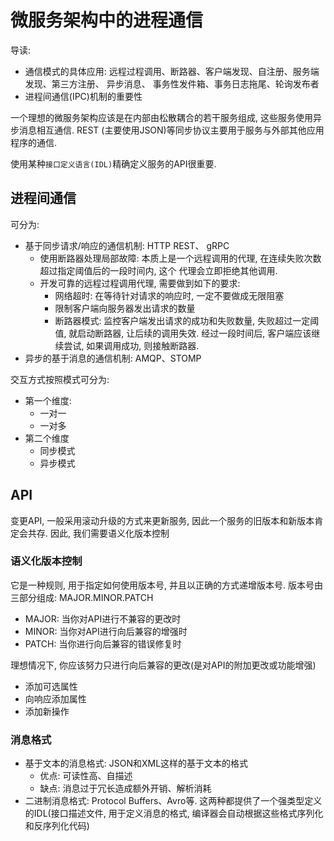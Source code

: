 # 微服务架构中的进程通信

导读: 
- 通信模式的具体应用: 远程过程调用、断路器、客户端发现、自注册、服务端发现、第三方注册、 异步消息、
事务性发件箱、事务日志拖尾、轮询发布者
- 进程间通信(IPC)机制的重要性

一个理想的微服务架构应该是在内部由松散耦合的若干服务组成, 这些服务使用异步消息相互通信. REST
(主要使用JSON)等同步协议主要用于服务与外部其他应用程序的通信.

使用某种`接口定义语言(IDL)`精确定义服务的API很重要.

## 进程间通信

可分为:
- 基于同步请求/响应的通信机制: HTTP REST、 gRPC
    - 使用断路器处理局部故障: 本质上是一个远程调用的代理, 在连续失败次数超过指定阈值后的一段时间内, 这个
    代理会立即拒绝其他调用.
    - 开发可靠的远程过程调用代理, 需要做到如下的要求:
        - 网络超时: 在等待针对请求的响应时, 一定不要做成无限阻塞
        - 限制客户端向服务器发出请求的数量
        - 断路器模式: 监控客户端发出请求的成功和失败数量, 失败超过一定阈值, 就启动断路器, 让后续的调用失效. 
        经过一段时间后, 客户端应该继续尝试, 如果调用成功, 则接触断路器.
- 异步的基于消息的通信机制: AMQP、STOMP

交互方式按照模式可分为:
- 第一个维度: 
    - 一对一
    - 一对多
- 第二个维度
    - 同步模式
    - 异步模式
    
## API
变更API, 一般采用滚动升级的方式来更新服务, 因此一个服务的旧版本和新版本肯定会共存. 因此, 我们需要语义化版本控制

### 语义化版本控制

它是一种规则, 用于指定如何使用版本号, 并且以正确的方式递增版本号. 版本号由三部分组成: MAJOR.MINOR.PATCH
- MAJOR: 当你对API进行不兼容的更改时
- MINOR: 当你对API进行向后兼容的增强时
- PATCH: 当你进行向后兼容的错误修复时

理想情况下, 你应该努力只进行向后兼容的更改(是对API的附加更改或功能增强)
- 添加可选属性
- 向响应添加属性
- 添加新操作
    
### 消息格式
- 基于文本的消息格式: JSON和XML这样的基于文本的格式
    - 优点: 可读性高、自描述
    - 缺点: 消息过于冗长造成额外开销、解析消耗
- 二进制消息格式: Protocol Buffers、Avro等.  这两种都提供了一个强类型定义的IDL(接口描述文件, 
用于定义消息的格式, 编译器会自动根据这些格式序列化和反序列化代码)